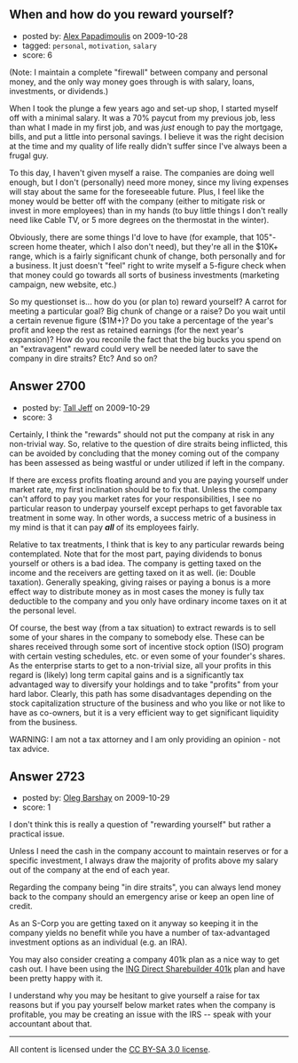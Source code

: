 ## When and how do you reward yourself?

- posted by: [Alex Papadimoulis](https://stackexchange.com/users/-1/123-alex-papadimoulis) on 2009-10-28
- tagged: `personal`, `motivation`, `salary`
- score: 6

(Note: I maintain a complete "firewall" between company and personal money, and the only way money goes through is with salary, loans, investments, or dividends.)

When I took the plunge a few years ago and set-up shop, I started myself off with a minimal salary. It was a 70% paycut from my previous job, less than what I made in my first job, and was *just* enough to pay the mortgage, bills, and put a little into personal savings. I believe it was the right decision at the time and my quality of life really didn't suffer since I've always been a frugal guy.

To this day, I haven't given myself a raise. The companies are doing well enough, but I don't (personally) need more money, since my living expenses will stay about the same for the foreseeable future. Plus, I feel like the money would be better off with the company (either to mitigate risk or invest in more employees) than in my hands (to buy little things I don't really need like Cable TV, or 5 more degrees on the thermostat in the winter).

Obviously, there are some things I'd love to have (for example, that 105"-screen home theater, which I also don't need), but they're all in the $10K+ range, which is a fairly significant chunk of change, both personally and for a business. It just doesn't "feel" right to write myself a 5-figure check when that money could go towards all sorts of business investments (marketing campaign, new website, etc.)

So my questionset is... how do you (or plan to) reward yourself? A carrot for meeting a particular goal? Big chunk of change or a raise? Do you wait until a certain revenue figure ($1M+)? Do you take a percentage of the year's profit and keep the rest as retained earnings (for the next year's expansion)? How do you reconile the fact that the big bucks you spend on an "extravagent" reward could very well be needed later to save the company in dire straits? Etc? And so on?




## Answer 2700

- posted by: [Tall Jeff](https://stackexchange.com/users/-1/957-tall-jeff) on 2009-10-29
- score: 3

Certainly, I think the "rewards" should not put the company at risk in any non-trivial way. So, relative to the question of dire straits being inflicted, this can be avoided by concluding that the money coming out of the company has been assessed as being wastful or under utilized if left in the company.

If there are excess profits floating around and you are paying yourself under market rate, my first inclination should be to fix that. Unless the company can't afford to pay you market rates for your responsibilities, I see no particular reason to underpay yourself except perhaps to get favorable tax treatment in some way. In other words, a success metric of a business in my mind is that it can pay ***all*** of its employees fairly.

Relative to tax treatments, I think that is key to any particular rewards being contemplated. Note that for the most part, paying dividends to bonus yourself or others is a bad idea. The company is getting taxed on the income and the receivers are getting taxed on it as well. (ie: Double taxation). Generally speaking, giving raises or paying a bonus is a more effect way to distribute money as in most cases the money is fully tax deductible to the company and you only have ordinary income taxes on it at the personal level.

Of course, the best way (from a tax situation) to extract rewards is to sell some of your shares in the company to somebody else. These can be shares received through some sort of incentive stock option (ISO) program with certain vesting schedules, etc. or even some of your founder's shares. As the enterprise starts to get to a non-trivial size, all your profits in this regard is (likely) long term capital gains and is a significantly tax advantaged way to diversify your holdings and to take "profits" from your hard labor. Clearly, this path has some disadvantages depending on the stock capitalization structure of the business and who you like or not like to have as co-owners, but it is a very efficient way to get significant liquidity from the business.

WARNING: I am not a tax attorney and I am only providing an opinion - not tax advice.


## Answer 2723

- posted by: [Oleg Barshay](https://stackexchange.com/users/-1/1098-oleg-barshay) on 2009-10-29
- score: 1

<p>I don't think this is really a question of "rewarding yourself" but rather a practical issue.  </p>

<p>Unless I need the cash in the company account to maintain reserves or for a specific investment, I always draw the majority of profits above my salary out of the company at the end of each year.</p>

<p>Regarding the company being "in dire straits", you can always lend money back to the company should an emergency arise or keep an open line of credit.</p>

<p>As an S-Corp you are getting taxed on it anyway so keeping it in the company yields no benefit while you have a number of tax-advantaged investment options as an individual (e.g. an IRA).  </p>

<p>You may also consider creating a company 401k plan as a nice way to get cash out.  I have been using the <a href="http://www.sharebuilder401k.com/" rel="nofollow">ING Direct Sharebuilder 401k</a> plan and have been pretty happy with it.  </p>

<p>I understand why you may be hesitant to give yourself a raise for tax reasons but if you pay yourself below market rates when the company is profitable, you may be creating an issue with the IRS -- speak with your accountant about that. </p>




---

All content is licensed under the [CC BY-SA 3.0 license](https://creativecommons.org/licenses/by-sa/3.0/).
